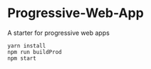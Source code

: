 # Progressive-Web-App
A starter for progressive web apps

```
yarn install
npm run buildProd
npm start

```
